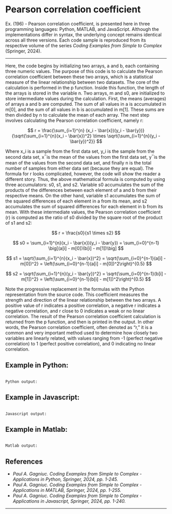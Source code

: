 # Pearson correlation coefficient

Ex. (196) - Pearson correlation coefficient, is presented here in three programming languages: Python, MATLAB, and JavaScript. Although the implementations differ in syntax, the underlying concept remains identical across all three versions. Each code sample is reproduced from its respective volume of the series <i>Coding Examples from Simple to Complex</i> (Springer, 2024).
***

Here, the code begins by initializing two arrays, a and b, each containing three numeric values. The purpose of this code is to calculate the Pearson correlation coefficient between these two arrays, which is a statistical measure of the linear relationship between two datasets. The core of the calculation is performed in the p function. Inside this function, the length of the arrays is stored in the variable n. Two arrays, m and s0, are initialized to store intermediate values during the calculation. First, the means (averages) of arrays a and b are computed. The sum of all values in a is accumulated in m[0], and the sum of all values in b is accumulated in m[1]. These sums are then divided by n to calculate the mean of each array. The next step involves calculating the Pearson correlation coefficient, namely r:

$$
r = \frac{\sum_{i=1}^{n} (x_i - \bar{x})(y_i - \bar{y})}
         {\sqrt{\sum_{i=1}^{n}(x_i - \bar{x})^2} \times \sqrt{\sum_{i=1}^{n}(y_i - \bar{y})^2}}
$$


Where x_i is a sample from the first data set, y_i is the sample from the second data set, x ̅ is the mean of the values from the first data set, y ̅ is the mean of the values from the second data set, and finally n is the total number of samples from either data set (because they are equal). The formula for r looks complicated, however, the code will show the reader a different story. Thus, the above mathematical formula is computed by using three accumulators: s0, s1, and s2.  Variable s0 accumulates the sum of the products of the differences between each element of a and b from their respective means. On the other hand, variable s1 accumulates the sum of the squared differences of each element in a from its mean, and s2 accumulates the sum of squared differences for each element in b from its mean. With these intermediate values, the Pearson correlation coefficient (r) is computed as the ratio of s0 divided by the square root of the product of s1 and s2:

$$
r = \frac{s0}{s1 \times s2}
$$

$$
s0 = \sum_{i=1}^{n}(x_i - \bar{x})(y_i - \bar{y})
   = \sum_{i=0}^{n-1} \big[(a[i] - m[0])(b[i] - m[1])\big]
$$

$$
s1 = \sqrt{\sum_{i=1}^{n}(x_i - \bar{x})^2}
   = \sqrt{\sum_{i=0}^{n-1}(a[i] - m[0])^2}
   = \left(\sum_{i=0}^{n-1}(a[i] - m[0])^2\right)^{0.5}
$$

$$
s2 = \sqrt{\sum_{i=1}^{n}(y_i - \bar{y})^2}
   = \sqrt{\sum_{i=0}^{n-1}(b[i] - m[1])^2}
   = \left(\sum_{i=0}^{n-1}(b[i] - m[1])^2\right)^{0.5}
$$



Note the progressive replacement in the formulas with the Python representation from the source code. This coefficient measures the strength and direction of the linear relationship between the two arrays. A positive value of r indicates a positive correlation, a negative r indicates a negative correlation, and r close to 0 indicates a weak or no linear correlation. The result of the Pearson correlation coefficient calculation is returned from the p function, and then is printed in the output. In other words, the Pearson correlation coefficient, often denoted as “r,” it is a common and very important method used to determine how closely two variables are linearly related, with values ranging from -1 (perfect negative correlation) to 1 (perfect positive correlation), and 0 indicating no linear correlation.




## Example in Python:

```python

``` 

```text
Python output:

```

## Example in Javascript:

```javascript

```

```text
Javascript output:

```

## Example in Matlab:

```matlab

```

```text
Matlab output:

```

## References

- <i>Paul A. Gagniuc. Coding Examples from Simple to Complex - Applications in Python, Springer, 2024, pp. 1-245.</i>
- <i>Paul A. Gagniuc. Coding Examples from Simple to Complex - Applications in MATLAB, Springer, 2024, pp. 1-255.</i>
- <i>Paul A. Gagniuc. Coding Examples from Simple to Complex - Applications in Javascript, Springer, 2024, pp. 1-240.</i>

***
